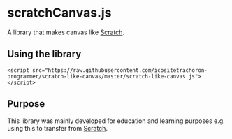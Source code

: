 scratchCanvas.js
====================
A library that makes canvas like [Scratch](https://scratch.mit.edu).

Using the library
----------------------
```
<script src="https://raw.githubusercontent.com/icositetrachoron-programmer/scratch-like-canvas/master/scratch-like-canvas.js"></script>
```
Purpose
-----------------------
This library was mainly developed for education and learning purposes e.g. using this to transfer from [Scratch](https://scratch.mit.edu).

